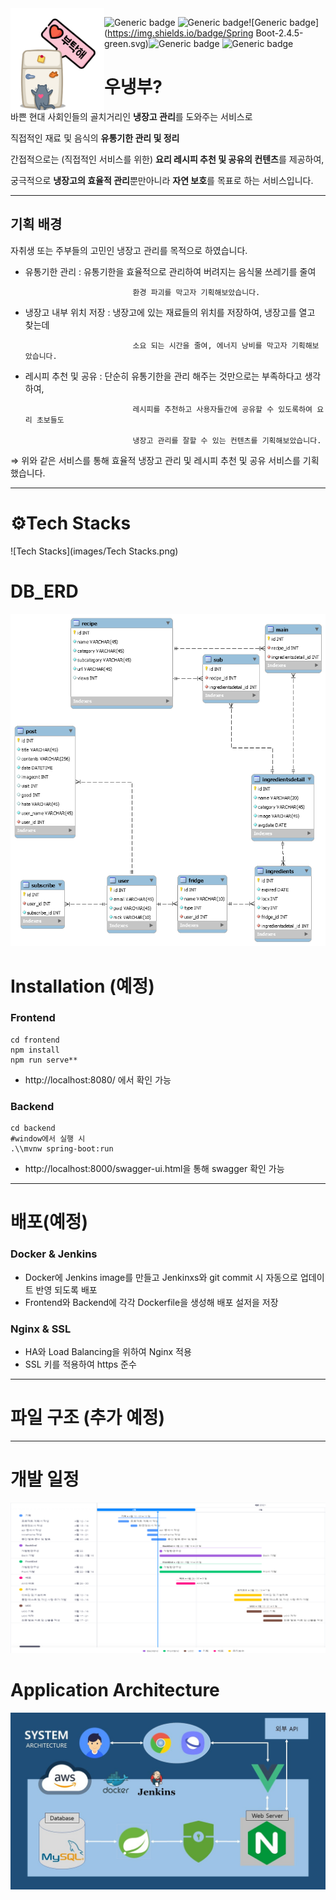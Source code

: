 <img src="images/logo.png" align="left" alt="logo" style="width: 150px; " />

![Generic badge](https://img.shields.io/badge/Vue.js-2.6.1-orange.svg) ![Generic badge](https://img.shields.io/badge/Axios-0.21.1-blue.svg)![Generic badge](https://img.shields.io/badge/Spring Boot-2.4.5-green.svg)![Generic badge](https://img.shields.io/badge/Mysql-8.0.17-yellowgreen.svg) ![Generic badge](https://img.shields.io/badge/Nginx-lightgrey.svg)

# 우냉부?

바쁜 현대 사회인들의 골치거리인 **냉장고 관리**를 도와주는 서비스로

직접적인 재료 및 음식의 **유통기한 관리 및 정리**

간접적으로는 (직접적인 서비스를 위한) **요리 레시피 추천 및 공유의 컨텐츠**를 제공하여,

궁극적으로 **냉장고의 효율적 관리**뿐만아니라 **자연 보호**를 목표로 하는 서비스입니다.

------

## 기획 배경

자취생 또는 주부들의 고민인 냉장고 관리를 목적으로 하였습니다.

- 유통기한 관리 : 유통기한을 효율적으로 관리하여 버려지는 음식물 쓰레기를 줄여

  ```
                          환경 파괴를 막고자 기획해보았습니다.
  ```

- 냉장고 내부 위치 저장 : 냉장고에 있는 재료들의 위치를 저장하여, 냉장고를 열고 찾는데

  ```
                          소요 되는 시간을 줄여, 에너지 낭비를 막고자 기획해보았습니다.
  ```

- 레시피 추천 및 공유 : 단순히 유통기한을 관리 해주는 것만으로는 부족하다고 생각하여,

  ```
                          레시피를 추천하고 사용자들간에 공유할 수 있도록하여 요리 초보들도 
  
                          냉장고 관리를 잘할 수 있는 컨텐츠를 기획해보았습니다.
  ```

⇒ 위와 같은 서비스를 통해 효율적 냉장고 관리 및 레시피 추천 및 공유 서비스를 기획했습니다.

------



# ⚙️Tech Stacks

![Tech Stacks](images/Tech Stacks.png)

# DB_ERD

![DB_ERD](images/DB_ERD.png)



# Installation (예정)

### Frontend

```shell
cd frontend
npm install
npm run serve**
```

- http://localhost:8080/ 에서 확인 가능

### Backend

```shell
cd backend
#window에서 실행 시
.\\mvnw spring-boot:run
```

- http://localhost:8000/swagger-ui.html을 통해 swagger 확인 가능

------



# 배포(예정)

### Docker & Jenkins

- Docker에 Jenkins image를 만들고 Jenkinxs와 git commit 시 자동으로 업데이트 반영 되도록 배포
- Frontend와 Backend에 각각 Dockerfile을 생성해 배포 설저을 저장

### Nginx & SSL

- HA와 Load Balancing을 위하여 Nginx 적용
- SSL 키를 적용하여 https 준수

------



# 파일 구조 (추가 예정)



------





# 개발 일정

![gantt_chart](images/gantt_chart.png)



# Application Architecture

![Application Architecture](images/application_architecture.jpg)



